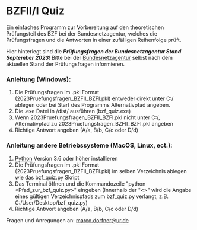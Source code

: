 # BZFII/I Quiz

Ein einfaches Programm zur Vorbereitung auf den theoretischen Prüfungsteil des BZF bei der Bundesnetzagentur, welches die Prüfungsfragen und die Antworten in einer zufälligen Reihenfolge prüft.

Hier hinterlegt sind die ***Prüfungsfragen der Bundesnetzagentur Stand September 2023***! Bitte bei der [Bundesnetzagentur](https://www.bundesnetzagentur.de/DE/Fachthemen/Telekommunikation/Frequenzen/Funkzeugnisse/Flugfunk/start.html) selbst nach dem aktuellen Stand der Prüfungsfragen informieren.

### Anleitung (Windows):
1. Die Prüfungsfragen im .pkl Format (2023Pruefungsfragen_BZFII_BZFI.pkl) entweder direkt unter C:/ ablegen oder bei Start des Programms Alternativpfad angeben.
2. Die .exe Datei in /dist/ ausführen (bzf_quiz.exe)
3. Wenn 2023Pruefungsfragen_BZFII_BZFI.pkl nicht unter C:/, Alternativpfad zu 2023Pruefungsfragen_BZFII_BZFI.pkl angeben
4. Richtige Antwort angeben (A/a, B/b, C/c oder D/d)

### Anleitung andere Betriebssysteme (MacOS, Linux, ect.):
1. [Python](https://www.python.org/downloads/) Version 3.6 oder höher installieren
2. Die Prüfungsfragen im .pkl Format (2023Pruefungsfragen_BZFII_BZFI.pkl) im selben Verzeichnis ablegen wie das bzf_quiz.py Skript
3. Das Terminal öffnen und die Kommandozeile "python <Pfad_zur_bzf_quiz.py>" eingeben (Innerhalb der "<>" wird die Angabe eines gültigen Verzeichnispfads zum bzf_quiz.py verlangt, z.B. C:/User/Desktop/bzf_quiz.py)
4. Richtige Antwort angeben (A/a, B/b, C/c oder D/d)

Fragen und Anregungen an:
marco.dorfner@ur.de

